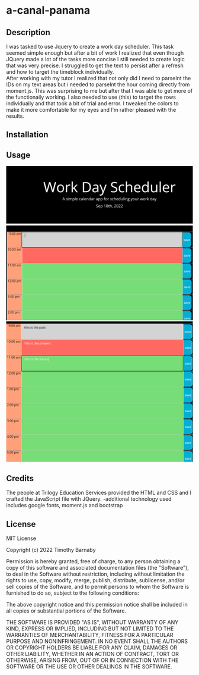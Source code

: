 # a-canal-panama

## Description

I was tasked to use Jquery to create a work day scheduler.  This task seemed simple enough but after a bit of work I realized that even though JQuery made a lot of the tasks more concise I still needed to create logic that was very precise.  I struggled to get the text to persist after a refresh and how to target the timeblock individually.  
After working with my tutor I realized that not only did I need to parseInt the IDs on my text areas but i needed to parseInt the hour coming directly from moment.js.  This was surprising to me but after that I was able to get more of the functionaily working.  I also needed to use (this) to target the rows individually and that took a bit of trial and error.  I tweaked the colors to make it more comfortable for my eyes and I’m rather pleased with the results. 


## Installation 


## Usage 

 <img src="assets/Screenshot-1.png"   alt="Screenshot of live webpage">
 <img src="assets/Screenshot-2.png"   alt="Screenshot of live webpage">



## Credits
The people at Trilogy Education Services provided the HTML and CSS and I crafted the JavaScript file with JQuery.
-additional technology used includes google fonts, moment.js and bootstrap

## License

MIT License

Copyright (c) 2022 Timothy Barnaby

Permission is hereby granted, free of charge, to any person obtaining a copy
of this software and associated documentation files (the "Software"), to deal
in the Software without restriction, including without limitation the rights
to use, copy, modify, merge, publish, distribute, sublicense, and/or sell
copies of the Software, and to permit persons to whom the Software is
furnished to do so, subject to the following conditions:

The above copyright notice and this permission notice shall be included in all
copies or substantial portions of the Software.

THE SOFTWARE IS PROVIDED "AS IS", WITHOUT WARRANTY OF ANY KIND, EXPRESS OR
IMPLIED, INCLUDING BUT NOT LIMITED TO THE WARRANTIES OF MERCHANTABILITY,
FITNESS FOR A PARTICULAR PURPOSE AND NONINFRINGEMENT. IN NO EVENT SHALL THE
AUTHORS OR COPYRIGHT HOLDERS BE LIABLE FOR ANY CLAIM, DAMAGES OR OTHER
LIABILITY, WHETHER IN AN ACTION OF CONTRACT, TORT OR OTHERWISE, ARISING FROM,
OUT OF OR IN CONNECTION WITH THE SOFTWARE OR THE USE OR OTHER DEALINGS IN THE
SOFTWARE.
